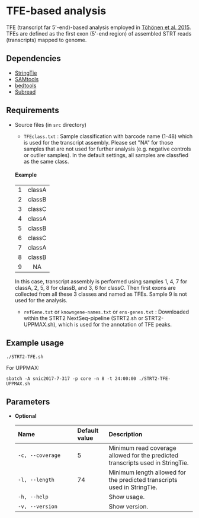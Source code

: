 # TFE-based analysis

TFE (transcript far 5'-end)-based analysis employed in [Töhönen et al. 2015](https://doi.org/10.1038/ncomms9207). TFEs are defined as the first exon (5'-end region) of assembled STRT reads (transcripts) mapped to genome.  

## Dependencies
- [StringTie](https://ccb.jhu.edu/software/stringtie/)
- [SAMtools](http://samtools.sourceforge.net/)
- [bedtools](https://bedtools.readthedocs.io/en/latest/)
- [Subread](http://subread.sourceforge.net/)

## Requirements
- Source files (in `src` directory)
  - `TFEclass.txt` : Sample classification with barcode name (1-48) which is used for the transcript assembly. Please set "NA" for those samples that are not used for further analysis (e.g. negative controls or outlier samples). In the default settings, all samples are classfied as the same class.
   #### Example
     |     |     |
     | :-: | :-: |
     | 1 | classA | 
     | 2 | classB | 
     | 3 | classC | 
     | 4 | classA | 
     | 5 | classB | 
     | 6 | classC | 
     | 7 | classA | 
     | 8 | classB | 
     | 9 | NA | 
    
  In this case, transcript assembly is performed using samples 1, 4, 7 for classA, 2, 5, 8 for classB, and 3, 6 for classC. Then first exons are collected from all these 3 classes and named as TFEs. Sample 9 is not used for the analysis. 
  - `refGene.txt` or `knowngene-names.txt` or `ens-genes.txt` : Downloaded within the STRT2 NextSeq-pipeline (STRT2.sh or STRT2-UPPMAX.sh), which is used for the annotation of TFE peaks.
  
## Example usage
```
./STRT2-TFE.sh
```
For UPPMAX:
```
sbatch -A snic2017-7-317 -p core -n 8 -t 24:00:00 ./STRT2-TFE-UPPMAX.sh
```

## Parameters
- __Optional__

   | Name&nbsp;&nbsp;&nbsp;&nbsp;&nbsp;&nbsp;&nbsp;&nbsp;&nbsp;&nbsp;&nbsp;&nbsp;&nbsp;&nbsp;&nbsp;&nbsp;&nbsp;&nbsp;&nbsp;&nbsp;&nbsp;&nbsp;&nbsp;|Default value|Description|
   | :--- | :--- | :--- |
   | `-c, --coverage` | 5 | Minimum read coverage allowed for the predicted transcripts used in StringTie.|
   | `-l, --length` | 74 | Minimum length allowed for the predicted transcripts used in StringTie.|
   | `-h, --help`| | Show usage.|
   | `-v, --version`| | Show version.|


